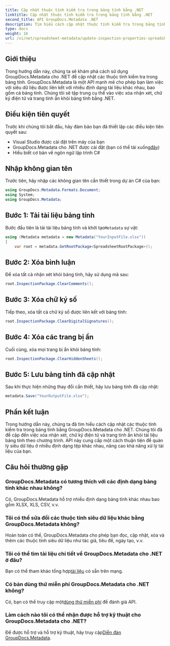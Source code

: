 ```yaml
---
title: Cập nhật thuộc tính kiểm tra trong bảng tính bằng .NET
linktitle: Cập nhật thuộc tính kiểm tra trong bảng tính bằng .NET
second_title: API GroupDocs.Metadata .NET
description: Tìm hiểu cách cập nhật thuộc tính kiểm tra trong bảng tính bằng GroupDocs.Metadata cho .NET. Quản lý nhận xét, chữ ký và trang ẩn một cách dễ dàng.
type: docs
weight: 16
url: /vi/net/spreadsheet-metadata/update-inspection-properties-spreadsheets/
---
```

## Giới thiệu
Trong hướng dẫn này, chúng ta sẽ khám phá cách sử dụng GroupDocs.Metadata cho .NET để cập nhật các thuộc tính kiểm tra trong bảng tính. GroupDocs.Metadata là một API mạnh mẽ cho phép bạn làm việc với siêu dữ liệu được liên kết với nhiều định dạng tài liệu khác nhau, bao gồm cả bảng tính. Chúng tôi sẽ tập trung cụ thể vào việc xóa nhận xét, chữ ký điện tử và trang tính ẩn khỏi bảng tính bằng .NET.
## Điều kiện tiên quyết
Trước khi chúng tôi bắt đầu, hãy đảm bảo bạn đã thiết lập các điều kiện tiên quyết sau:
- Visual Studio được cài đặt trên máy của bạn
-  GroupDocs.Metadata cho .NET được cài đặt (bạn có thể tải xuống[đây](https://releases.groupdocs.com/metadata/net/))
- Hiểu biết cơ bản về ngôn ngữ lập trình C#

## Nhập không gian tên
Trước tiên, hãy nhập các không gian tên cần thiết trong dự án C# của bạn:
```csharp
using GroupDocs.Metadata.Formats.Document;
using System;
using GroupDocs.Metadata;
```
## Bước 1: Tải tài liệu bảng tính
 Bước đầu tiên là tải tài liệu bảng tính và khởi tạo`Metadata` sự vật:
```csharp
using (Metadata metadata = new Metadata("YourInputFile.xlsx"))
{
    var root = metadata.GetRootPackage<SpreadsheetRootPackage>();
```
## Bước 2: Xóa bình luận
Để xóa tất cả nhận xét khỏi bảng tính, hãy sử dụng mã sau:
```csharp
root.InspectionPackage.ClearComments();
```
## Bước 3: Xóa chữ ký số
Tiếp theo, xóa tất cả chữ ký số được liên kết với bảng tính:
```csharp
root.InspectionPackage.ClearDigitalSignatures();
```
## Bước 4: Xóa các trang bị ẩn
Cuối cùng, xóa mọi trang bị ẩn khỏi bảng tính:
```csharp
root.InspectionPackage.ClearHiddenSheets();
```
## Bước 5: Lưu bảng tính đã cập nhật
Sau khi thực hiện những thay đổi cần thiết, hãy lưu bảng tính đã cập nhật:
```csharp
metadata.Save("YourOutputFile.xlsx");
```

## Phần kết luận
Trong hướng dẫn này, chúng ta đã tìm hiểu cách cập nhật các thuộc tính kiểm tra trong bảng tính bằng GroupDocs.Metadata cho .NET. Chúng tôi đã đề cập đến việc xóa nhận xét, chữ ký điện tử và trang tính ẩn khỏi tài liệu bảng tính theo chương trình. API này cung cấp một cách thuận tiện để quản lý siêu dữ liệu ở nhiều định dạng tệp khác nhau, nâng cao khả năng xử lý tài liệu của bạn.

## Câu hỏi thường gặp
### GroupDocs.Metadata có tương thích với các định dạng bảng tính khác nhau không?
Có, GroupDocs.Metadata hỗ trợ nhiều định dạng bảng tính khác nhau bao gồm XLSX, XLS, CSV, v.v.
### Tôi có thể sửa đổi các thuộc tính siêu dữ liệu khác bằng GroupDocs.Metadata không?
Hoàn toàn có thể, GroupDocs.Metadata cho phép bạn đọc, cập nhật, xóa và thêm các thuộc tính siêu dữ liệu như tác giả, tiêu đề, ngày tạo, v.v.
### Tôi có thể tìm tài liệu chi tiết về GroupDocs.Metadata cho .NET ở đâu?
 Bạn có thể tham khảo tổng hợp[tài liệu](https://reference.groupdocs.com/metadata/net/) có sẵn trên mạng.
### Có bản dùng thử miễn phí GroupDocs.Metadata cho .NET không?
 Có, bạn có thể truy cập một[dùng thử miễn phí](https://releases.groupdocs.com/) để đánh giá API.
### Làm cách nào tôi có thể nhận được hỗ trợ kỹ thuật cho GroupDocs.Metadata cho .NET?
 Để được hỗ trợ và hỗ trợ kỹ thuật, hãy truy cập[Diễn đàn GroupDocs.Metadata](https://forum.groupdocs.com/c/metadata/14).